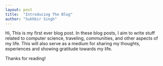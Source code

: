 ```yaml
---
layout: post
title:  "Introducing The Blog"
author: "Sukhbir Singh"
---
```



Hi, This is my first ever blog post. In these blog posts, I aim to write stuff related to computer science, traveling, communities, and other aspects of my life. This will also serve as a medium for sharing my thoughts, experiences and showing gratitude towards my life.

Thanks for reading!